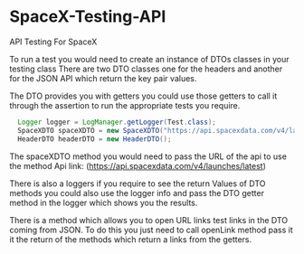 # SpaceX-Testing-API
API Testing For SpaceX

To run a test you would need to create an instance of DTOs classes  in your testing class
There are two DTO classes one for the headers and another for the JSON API which return the key pair values.

The DTO provides you with getters you could use those getters to call it through the assertion to run the appropriate tests you require.

 ```java 
   Logger logger = LogManager.getLogger(Test.class);
   SpaceXDTO spaceXDTO = new SpaceXDTO("https://api.spacexdata.com/v4/launches/latest");
   HeaderDTO headerDTO = new HeaderDTO();
 ```

The spaceXDTO method you would need to pass the URL of the api to use the method
Api link: (https://api.spacexdata.com/v4/launches/latest)

There is also a loggers if you require to see the return Values of DTO methods you could also use the logger info and pass the DTO getter method in the logger which shows you the results.

There is a method which allows you to open URL links test links in the DTO coming from JSON.
To do this you just need to call openLink method pass it  it the return of the methods which return a links from the getters. 

